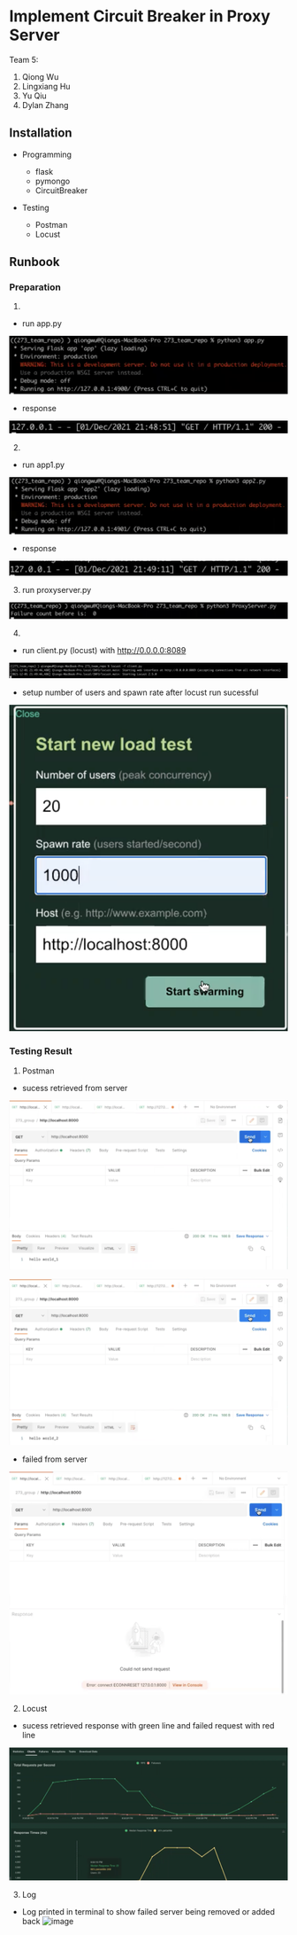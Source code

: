 # Implement Circuit Breaker in Proxy Server 

Team 5:
1. Qiong Wu
2. Lingxiang Hu
3. Yu Qiu
4. Dylan Zhang
  
  
## Installation
- Programming
  - flask
  - pymongo
  - CircuitBreaker

- Testing
  - Postman
  - Locust

## Runbook
### Preparation

1. 
  - run app.py

![app1](screenshots/app1.png)
  - response
  
![app1res](screenshots/app1res.png)

2. 
  - run app1.py

![app2](screenshots/app2.png)

  - response
 
![app2](screenshots/app2res.png)

3. run proxyserver.py

![proxyserver](screenshots/proxyserver.png)

4. 
  - run client.py (locust) with http://0.0.0.0:8089

![locust](screenshots/locust.png)

  - setup number of users and spawn rate after locust run sucessful 

![locustsetup](screenshots/locustsetup.png)

### Testing Result

1. Postman 
  - sucess retrieved from server

![postmanres1](screenshots/postmanres1.png)

![postmanres2](screenshots/postmanres2.png)

  - failed from server
 
![postmanresfailed](screenshots/postmanresfailed.png)

2. Locust
  - sucess retrieved response with green line and failed request with red line

![locustres](screenshots/locustres.png)

3. Log
  - Log printed in terminal to show failed server being removed or added back
  ![image](https://user-images.githubusercontent.com/70813818/144513753-7a591c04-bbd5-444a-8411-fd7e4f468f04.png)
